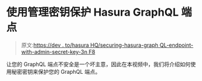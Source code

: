 # 使用管理密钥保护 Hasura GraphQL 端点

> 原文:[https://dev . to/hasura HQ/securing-hasura-graph QL-endpoint-with-admin-secret-key-3n F8](https://dev.to/hasurahq/securing-hasura-graphql-endpoint-with-admin-secret-key-3nf8)

让您的 GraphQL 端点不安全是一个坏主意，因此在本视频中，我们将介绍如何使用秘密密钥来保护您的 GraphQL 端点。